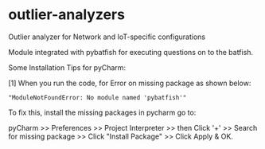 # outlier-analyzers
Outlier analyzer for Network and IoT-specific configurations

Module integrated with pybatfish for executing questions on to the batfish.

Some Installation Tips for pyCharm:

[1] When you run the code, for Error on missing package as shown below:

    "ModuleNotFoundError: No module named 'pybatfish'"

To fix this, install the missing packages in pycharm go to:

pyCharm >> Preferences >> Project Interpreter >> then Click '+' >>
    Search for missing package >> Click "Install Package" >> Click Apply & OK.